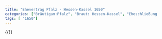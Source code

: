 ```yaml
---
title: "Ehevertrag Pfalz - Hessen-Kassel 1650"
categories: ["Bräutigam:Pfalz", "Braut: Hessen-Kassel", "Eheschließung vollzogen?:Ja", "verschiedenkonfessionelle Ehe?:Nein", "Dynastie Bräutigam:Pfalz (Simmern)", "Akteur Bräutigam:Pfalz (Simmern)", "Akteur Braut:Hanau (Münzenberg)", "Textbezug?:nein", "Ständisch?:nein", "Ratifikation?:ja", "Sonstiges?:nein", "Bräutigam:Pfalz", "Braut: Hessen-Kassel"]
tags: [ "1650"]
---
```

<!--more-->
{{<v145>}}
